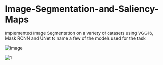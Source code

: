 # Image-Segmentation-and-Saliency-Maps
Implemented Image Segmentation on a variety of datasets using VGG16, Mask RCNN and UNet to name a few of the models used for the task

![image](https://user-images.githubusercontent.com/120504031/218337916-6dd6f6bf-25de-4c76-a279-3448455cf704.png)

![1](https://user-images.githubusercontent.com/120504031/235273852-b3dbf3e1-1307-4ea6-8a21-57e1529808c6.png)

